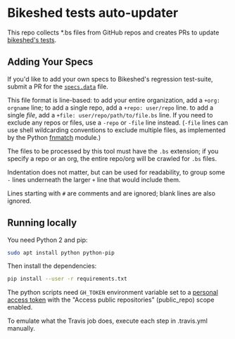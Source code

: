 # Bikeshed tests auto-updater

This repo collects *.bs files from GitHub repos and creates PRs to update
[bikeshed's tests](https://github.com/tabatkins/bikeshed/tree/master/tests/github).

## Adding Your Specs

If you'd like to add your own specs to Bikeshed's regression test-suite,
submit a PR for the [`specs.data`](https://github.com/foolip/bikeshed-tests/blob/master/specs.data) file.

This file format is line-based:
to add your entire organization, add a `+org: orgname` line;
to add a single repo, add a `+repo: user/repo` line.
to add a single *file*, add a `+file: user/repo/path/to/file.bs` line.
If you need to exclude any repos or files, use a `-repo` or `-file` line instead.
(`-file` lines can use shell wildcarding conventions to exclude multiple files,
as implemented by the Python [fnmatch](https://docs.python.org/2/library/fnmatch.html) module.)

The files to be processed by this tool must have the `.bs` extension;
if you specify a repo or an org,
the entire repo/org will be crawled for `.bs` files.

Indentation does not matter, but can be used for readability,
to group some `-` lines underneath the larger `+` line that would include them.

Lines starting with `#` are comments and are ignored;
blank lines are also ignored.

## Running locally

You need Python 2 and pip:
```bash
sudo apt install python python-pip
```

Then install the dependencies:
```bash
pip install --user -r requirements.txt
```

The python scripts need `GH_TOKEN` environment variable set to a
[personal access token](https://github.com/settings/tokens/new) with the
"Access public repositories" (public_repo) scope enabled.

To emulate what the Travis job does, execute each step in .travis.yml manually.
